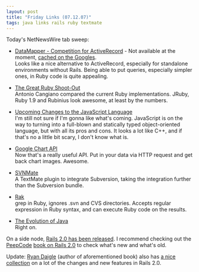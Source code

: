 ```yaml
---
layout: post
title: "Friday Links (07.12.07)"
tags: java links rails ruby textmate
---
```

Today's NetNewsWire tab sweep:

* [DataMapper - Competition for ActiveRecord](http://jystewart.net/process/2007/12/datamapper-competition-for-activerecord/) - Not available at the moment, [cached on the Googles](http://209.85.135.104/search?q=cache:6UjiMI3kB2EJ:jystewart.net/process/2007/12/datamapper-competition-for-activerecord/+datamapper+competition+for+activerecord&hl=en&ct=clnk&cd=1).  
  Looks like a nice alternative to ActiveRecord, especially for standalone environments without Rails. Being able to put queries, especially simpler ones, in Ruby code is quite appealing.

* [The Great Ruby Shoot-Out](http://antoniocangiano.com/2007/12/03/the-great-ruby-shootout/)  
  Antonio Cangiano compared the current Ruby implementations. JRuby, Ruby 1.9 and Rubinius look awesome, at least by the numbers.

* [Upcoming Changes to the JavaScript Language](http://www.youtube.com/watch?v=-yDS1eGfuWQ)  
  I'm still not sure if I'm gonna like what's coming. JavaScript is on the way to turning into a full-blown and statically typed object-oriented language, but with all its pros and cons. It looks a lot like C++, and if that's no a little bit scary, I don't know what is.

* [Google Chart API](http://code.google.com/apis/chart/)  
  Now that's a really useful API. Put in your data via HTTP request and get back chart images. Awesome.

* [SVNMate](http://ciaranwal.sh/2007/11/29/svnmate-update)  
  A TextMate plugin to integrate Subversion, taking the integration further than the Subversion bundle.

* [Rak](http://rak.rubyforge.org/)  
  grep in Ruby, ignores .svn and CVS directories. Accepts regular expression in Ruby syntax, and can execute Ruby code on the results.

* [The Evolution of Java](http://icedjava.blogspot.com/2007/12/evolution-of-java.html)  
  Right on.

On a side node, [Rails 2.0 has been released](http://weblog.rubyonrails.org/2007/12/7/rails-2-0-it-s-done). I recommend checking out the [PeepCode](http://peepcode.com/) [book on Rails 2.0](http://peepcode.com/products/rails2-pdf) to check what's new and what's old.

Update: [Ryan Daigle](http://ryandaigle.com/) (author of aforementioned book) also has [a nice collection](http://ryandaigle.com/articles/2007/12/7/rails-2-0-final-released-summary-of-features) on a lot of the changes and new features in Rails 2.0.